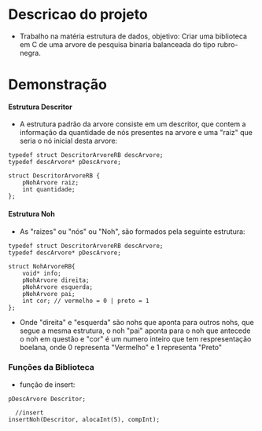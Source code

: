 
# Descricao do projeto
 * Trabalho na matéria estrutura de dados, objetivo: Criar uma biblioteca em C de uma arvore de pesquisa binaria balanceada do tipo rubro-negra.
# Demonstração
#### Estrutura Descritor
* A estrutura padrão da arvore consiste em um descritor, que contem a informação da quantidade de nós presentes na arvore e uma "raiz" que seria o nó inicial desta arvore:

```
typedef struct DescritorArvoreRB descArvore;
typedef descArvore* pDescArvore;

struct DescritorArvoreRB {
    pNohArvore raiz;
    int quantidade;
};
```
#### Estrutura Noh
* As "raizes" ou "nós" ou "Noh", são formados pela seguinte estrutura:
```
typedef struct DescritorArvoreRB descArvore;
typedef descArvore* pDescArvore;

struct NohArvoreRB{
    void* info;
    pNohArvore direita;
    pNohArvore esquerda;
    pNohArvore pai;
    int cor; // vermelho = 0 | preto = 1
};
```
* Onde "direita" e "esquerda" são nohs que aponta para outros nohs, que segue a mesma estrutura, o noh "pai" aponta para o noh que antecede o noh em questão e "cor" é um numero inteiro que tem respresentação boelana, onde 0 representa "Vermelho" e 1 representa "Preto"


### Funções da Biblioteca
* função de insert:

```
pDescArvore Descritor;

  //insert
insertNoh(Descritor, alocaInt(5), compInt);
```
